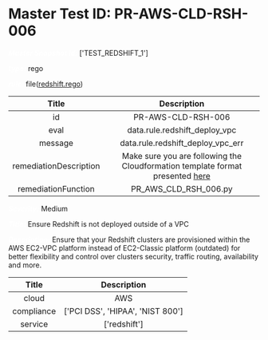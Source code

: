 



# Master Test ID: PR-AWS-CLD-RSH-006


***<font color="white">Master Snapshot Id:</font>*** ['TEST_REDSHIFT_1']

***<font color="white">type:</font>*** rego

***<font color="white">rule:</font>*** file([redshift.rego])  
  
  
  
  

|Title|Description|
| :---: | :---: |
|id|PR-AWS-CLD-RSH-006|
|eval|data.rule.redshift_deploy_vpc|
|message|data.rule.redshift_deploy_vpc_err|
|remediationDescription|Make sure you are following the Cloudformation template format presented <a href='https://docs.aws.amazon.com/AWSCloudFormation/latest/UserGuide/aws-resource-redshift-cluster.html#cfn-redshift-cluster-clustersubnetgroupname' target='_blank'>here</a>|
|remediationFunction|PR_AWS_CLD_RSH_006.py|


***<font color="white">Severity:</font>*** Medium

***<font color="white">Title:</font>*** Ensure Redshift is not deployed outside of a VPC

***<font color="white">Description:</font>*** Ensure that your Redshift clusters are provisioned within the AWS EC2-VPC platform instead of EC2-Classic platform (outdated) for better flexibility and control over clusters security, traffic routing, availability and more.  
  
  

|Title|Description|
| :---: | :---: |
|cloud|AWS|
|compliance|['PCI DSS', 'HIPAA', 'NIST 800']|
|service|['redshift']|



[redshift.rego]: https://github.com/prancer-io/prancer-compliance-test/tree/master/aws/cloud/redshift.rego
